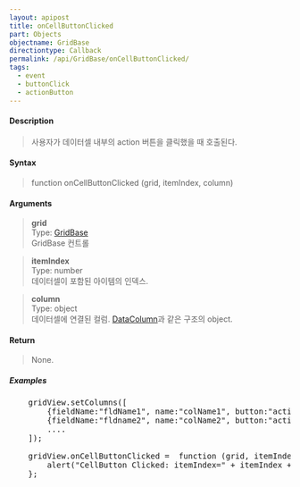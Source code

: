 ```yaml
---
layout: apipost
title: onCellButtonClicked
part: Objects
objectname: GridBase
directiontype: Callback
permalink: /api/GridBase/onCellButtonClicked/
tags:
  - event
  - buttonClick
  - actionButton
---
```



#### Description

> 사용자가 데이터셀 내부의 action 버튼을 클릭했을 때 호출된다.  

#### Syntax

> function onCellButtonClicked (grid, itemIndex, column)  

#### Arguments

> **grid**  
> Type: [GridBase](/api/GridBase/)  
> GridBase 컨트롤  

> **itemIndex**  
> Type: number  
> 데이터셀이 포함된 아이템의 인덱스.  

> **column**  
> Type: object  
> 데이터셀에 연결된 컬럼. [DataColumn](/api/types/DataColumn/)과 같은 구조의 object.  

#### Return

> None.  

##### Examples 

<pre class="prettyprint">
    gridView.setColumns([
        {fieldName:"fldName1", name:"colName1", button:"action"},
        {fieldName:"fldname2", name:"colName2", button:"action"},
        ....
    ]);

    gridView.onCellButtonClicked =  function (grid, itemIndex, column) {
        alert("CellButton Clicked: itemIndex=" + itemIndex + ", fieldName=" + column.fieldName);
    };
</pre>

